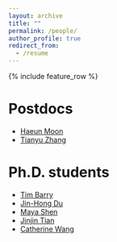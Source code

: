 ```yaml
---
layout: archive
title: ""
permalink: /people/
author_profile: true
redirect_from:
  - /resume
---
```


{% include feature_row %}

# Postdocs

- [Haeun Moon]()
- [Tianyu Zhang]()


# Ph.D. students

- [Tim Barry](https://timothy-barry.github.io/)
- [Jin-Hong Du](https://jaydu1.github.io/dujinhong/)
- [Maya Shen](https://www.cmu.edu/dietrich/statistics-datascience/people/phd/maya-shen.html)
- [Jinjin Tian](https://jinjint.github.io/)
- [Catherine Wang](https://www.cmu.edu/dietrich/statistics-datascience/people/phd/catherine-wang.html)



